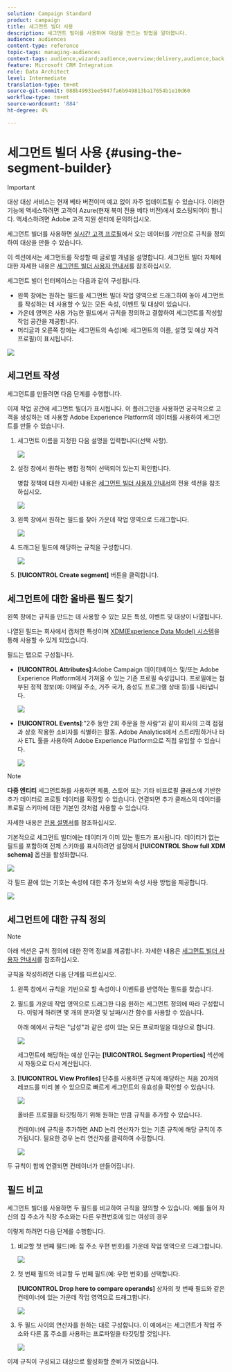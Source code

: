 ```yaml
---
solution: Campaign Standard
product: campaign
title: 세그먼트 빌더 사용
description: 세그먼트 빌더를 사용하여 대상을 만드는 방법을 알아봅니다.
audience: audiences
content-type: reference
topic-tags: managing-audiences
context-tags: audience,wizard;audience,overview;delivery,audience,back
feature: Microsoft CRM Integration
role: Data Architect
level: Intermediate
translation-type: tm+mt
source-git-commit: 088b49931ee5047fa6b949813ba17654b1e10d60
workflow-type: tm+mt
source-wordcount: '884'
ht-degree: 4%

---
```



# 세그먼트 빌더 사용 {#using-the-segment-builder}

>[!IMPORTANT]
>
>대상 대상 서비스는 현재 베타 버전이며 예고 없이 자주 업데이트될 수 있습니다. 이러한 기능에 액세스하려면 고객이 Azure(현재 북미 전용 베타 버전)에서 호스팅되어야 합니다. 액세스하려면 Adobe 고객 지원 센터에 문의하십시오.

세그먼트 빌더를 사용하면 [실시간 고객 프로필](https://docs.adobe.com/content/help/ko-KR/experience-platform/profile/home.html)에서 오는 데이터를 기반으로 규칙을 정의하여 대상을 만들 수 있습니다.

이 섹션에서는 세그먼트를 작성할 때 글로벌 개념을 설명합니다. 세그먼트 빌더 자체에 대한 자세한 내용은 [세그먼트 빌더 사용자 안내서](https://docs.adobe.com/content/help/en/experience-platform/segmentation/ui/overview.html)를 참조하십시오.

세그먼트 빌더 인터페이스는 다음과 같이 구성됩니다.

* 왼쪽 창에는 원하는 필드를 세그먼트 빌더 작업 영역으로 드래그하여 놓아 세그먼트를 작성하는 데 사용할 수 있는 모든 속성, 이벤트 및 대상이 있습니다.
* 가운데 영역은 사용 가능한 필드에서 규칙을 정의하고 결합하여 세그먼트를 작성할 작업 공간을 제공합니다.
* 머리글과 오른쪽 창에는 세그먼트의 속성(예: 세그먼트의 이름, 설명 및 예상 자격 프로필)이 표시됩니다.

![](assets/aep_audiences_interface.png)

## 세그먼트 작성

세그먼트를 만들려면 다음 단계를 수행합니다.

이제 작업 공간에 세그먼트 빌더가 표시됩니다. 이 플러그인을 사용하면 궁극적으로 고객을 생성하는 데 사용할 Adobe Experience Platform의 데이터를 사용하여 세그먼트를 만들 수 있습니다.

1. 세그먼트 이름을 지정한 다음 설명을 입력합니다(선택 사항).

   ![](assets/aep_audiences_creation_edit_name.png)

1. 설정 창에서 원하는 병합 정책이 선택되어 있는지 확인합니다.

   병합 정책에 대한 자세한 내용은 [세그먼트 빌더 사용자 안내서](https://docs.adobe.com/content/help/en/experience-platform/segmentation/ui/overview.html)의 전용 섹션을 참조하십시오.

   ![](assets/aep_audiences_mergepolicy.png)

1. 왼쪽 창에서 원하는 필드를 찾아 가운데 작업 영역으로 드래그합니다.

   ![](assets/aep_audiences_dragfield.png)

1. 드래그된 필드에 해당하는 규칙을 구성합니다.

   ![](assets/aep_audiences_configure_rules.png)

1. **[!UICONTROL Create segment]** 버튼을 클릭합니다.

## 세그먼트에 대한 올바른 필드 찾기

왼쪽 창에는 규칙을 만드는 데 사용할 수 있는 모든 특성, 이벤트 및 대상이 나열됩니다.

나열된 필드는 회사에서 캡처한 특성이며 [XDM(Experience Data Model) 시스템](https://docs.adobe.com/content/help/ko-KR/experience-platform/xdm/home.html)을 통해 사용할 수 있게 되었습니다.

필드는 탭으로 구성됩니다.

* **[!UICONTROL Attributes]**:Adobe Campaign 데이터베이스 및/또는 Adobe Experience Platform에서 가져올 수 있는 기존 프로필 속성입니다. 프로필에는 첨부된 정적 정보(예: 이메일 주소, 거주 국가, 충성도 프로그램 상태 등)를 나타냅니다.

   ![](assets/aep_audiences_attributestab.png)

* **[!UICONTROL Events]**:&quot;2주 동안 2회 주문을 한 사람&quot;과 같이 회사의 고객 접점과 상호 작용한 소비자를 식별하는 활동. Adobe Analytics에서 스트리밍하거나 타사 ETL 툴을 사용하여 Adobe Experience Platform으로 직접 유입할 수 있습니다.

   ![](assets/aep_audiences_eventstab.png)

>[!NOTE]
>
>**다중 엔티티** 세그먼트화를 사용하면 제품, 스토어 또는 기타 비프로필 클래스에 기반한 추가 데이터로 프로필 데이터를 확장할 수 있습니다. 연결되면 추가 클래스의 데이터를 프로필 스키마에 대한 기본인 것처럼 사용할 수 있습니다.
>
>자세한 내용은 [전용 설명서](https://docs.adobe.com/content/help/en/experience-platform/segmentation/multi-entity-segmentation.html)를 참조하십시오.

기본적으로 세그먼트 빌더에는 데이터가 이미 있는 필드가 표시됩니다. 데이터가 없는 필드를 포함하여 전체 스키마를 표시하려면 설정에서 **[!UICONTROL Show full XDM schema]** 옵션을 활성화합니다.

![](assets/aep_audiences_populatedfields.png)

각 필드 끝에 있는 기호는 속성에 대한 추가 정보와 속성 사용 방법을 제공합니다.

![](assets/aep_audiences_isymbol.png)

## 세그먼트에 대한 규칙 정의

>[!NOTE]
>
>아래 섹션은 규칙 정의에 대한 전역 정보를 제공합니다. 자세한 내용은 [세그먼트 빌더 사용자 안내서](https://docs.adobe.com/content/help/en/experience-platform/segmentation/ui/overview.html)를 참조하십시오.

규칙을 작성하려면 다음 단계를 따르십시오.

1. 왼쪽 창에서 규칙을 기반으로 할 속성이나 이벤트를 반영하는 필드를 찾습니다.

1. 필드를 가운데 작업 영역으로 드래그한 다음 원하는 세그먼트 정의에 따라 구성합니다. 이렇게 하려면 몇 개의 문자열 및 날짜/시간 함수를 사용할 수 있습니다.

   아래 예에서 규칙은 &quot;남성&quot;과 같은 성이 있는 모든 프로파일을 대상으로 합니다.

   ![](assets/aep_audiences_malegender.png)

   세그먼트에 해당하는 예상 인구는 **[!UICONTROL Segment Properties]** 섹션에서 자동으로 다시 계산됩니다.

1. **[!UICONTROL View Profiles]** 단추를 사용하면 규칙에 해당하는 처음 20개의 레코드를 미리 볼 수 있으므로 빠르게 세그먼트의 유효성을 확인할 수 있습니다.

   ![](assets/aep_audiences_samplepreview.png)

   올바른 프로필을 타깃팅하기 위해 원하는 만큼 규칙을 추가할 수 있습니다.

   컨테이너에 규칙을 추가하면 AND 논리 연산자가 있는 기존 규칙에 해당 규칙이 추가됩니다. 필요한 경우 논리 연산자를 클릭하여 수정합니다.

   ![](assets/aep_audiences_andoperator.png)

두 규칙이 함께 연결되면 컨테이너가 만들어집니다.

## 필드 비교

세그먼트 빌더를 사용하면 두 필드를 비교하여 규칙을 정의할 수 있습니다. 예를 들어 자신의 집 주소가 직장 주소와는 다른 우편번호에 있는 여성의 경우

이렇게 하려면 다음 단계를 수행합니다.

1. 비교할 첫 번째 필드(예: 집 주소 우편 번호)를 가운데 작업 영역으로 드래그합니다.

   ![](assets/aep_audiences_comparing_1.png)

1. 첫 번째 필드와 비교할 두 번째 필드(예: 우편 번호)를 선택합니다.

   **[!UICONTROL Drop here to compare operands]** 상자의 첫 번째 필드와 같은 컨테이너에 있는 가운데 작업 영역으로 드래그합니다.

   ![](assets/aep_audiences_comparing_2.png)

1. 두 필드 사이의 연산자를 원하는 대로 구성합니다. 이 예에서는 세그먼트가 작업 주소와 다른 홈 주소를 사용하는 프로파일을 타깃팅할 것입니다.

   ![](assets/aep_audiences_comparing_3.png)

이제 규칙이 구성되고 대상으로 활성화할 준비가 되었습니다.
